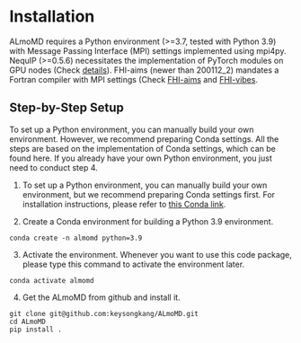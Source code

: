 # Installation
ALmoMD requires a Python environment (>=3.7, tested with Python 3.9) with Message Passing Interface (MPI) settings implemented using mpi4py.
NequIP (>=0.5.6) necessitates the implementation of PyTorch modules on GPU nodes (Check [details](https://github.com/mir-group/nequip)).
FHI-aims (newer than 200112_2) mandates a Fortran compiler with MPI settings (Check [FHI-aims](https://fhi-aims-club.gitlab.io/tutorials/basics-of-running-fhi-aims/preparations/) and [FHI-vibes](https://vibes-developers.gitlab.io/vibes/Installation/).

## Step-by-Step Setup
To set up a Python environment, you can manually build your own environment. However, we recommend preparing Conda settings. All the steps are based on the implementation of Conda settings, which can be found here. If you already have your own Python environment, you just need to conduct step 4.


1. To set up a Python environment, you can manually build your own environment, but we recommend preparing Conda settings first. For installation instructions, please refer to [this Conda link](https://docs.conda.io/projects/conda/en/23.1.x/user-guide/install/index.html).

2. Create a Conda environment for building a Python 3.9 environment.
```
conda create -n almomd python=3.9
```

3. Activate the environment. Whenever you want to use this code package, please type this command to activate the environment later.
```
conda activate almomd
```

4. Get the ALmoMD from github and install it.
```
git clone git@github.com:keysongkang/ALmoMD.git
cd ALmoMD
pip install .
```
